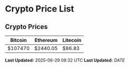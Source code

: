 # Crypto Price List

## Crypto Prices
| Bitcoin | Ethereum | Litecoin |
| ------- | -------- | -------- |
| $107470 | $2440.05 | $86.83 |
**Last Updated:** 2025-06-29 08:32 UTC
**Last Updated:** $DATE$
